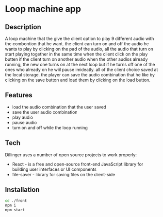 # Loop machine app
## Description
A loop machine that the give the client option to play 9 different audio with the combontion that he want.
the client can turn on and off the audio he wants to play by clicking on the pad of the audio,
all the audio that turn on start playing together in the same time when the client click on the play butten
if the client turn on another audio when the other audios already running, the new one turns on at the next loop but if he turns off one
of the ones who already on he wiil pause imideatly.
all of the client choice saved at the local storage.
the player can save the audio combination that he like by clicking on the save button
and load them by clicking on the load button.

## Features

- load the audio combination that the user saved 
- save the user audio combination
- play audio
- pause audio 
- turn on and off while the loop running

## Tech

Dillinger uses a number of open source projects to work properly:

- React - is a free and open-source front-end JavaScript library for building user interfaces or UI components
- file-saver - library for saving files on the client-side

## Installation

```sh
cd ./front
npm i
npm start
```


